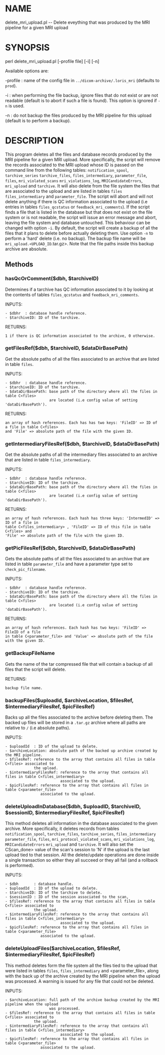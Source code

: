 # NAME

delete\_mri\_upload.pl -- Delete eveything that was produced by the MRI pipeline for a given MRI upload

# SYNOPSIS

perl delete\_mri\_upload.pl \[-profile file\] \[-i\] \[-n\]

Available options are:

\-profile     : name of the config file in `../dicom-archive/.loris_mri` (defaults to `prod`).

\-i           : when performing the file backup, ignore files that do not exist or are not readable
               (default is to abort if such a file is found). This option is ignored if `-n` is used.

\-n           : do not backup the files produced by the MRI pipeline for this upload (default is to
               perform a backup).

# DESCRIPTION

This program deletes all the files and database records produced by the MRI pipeline for a given 
MRI upload. More specifically, the script will remove the records associated to the MRI upload whose
ID is passed on the command line from the following tables: `notification_spool`, `tarchive_series`
`tarchive_files`, `files_intermediary`, `parameter_file`, `files`, `mri_violated_scans`
`mri_violations_log`, `MRICandidateErrors`, `mri_upload` and `tarchive`. It will also delete from 
the file system the files that are associated to the upload and are listed in tables `files`
`files_intermediary` and `parameter_file`. The script will abort and will not delete anything if there 
is QC information associated to the upload (i.e entries in tables `files_qcstatus` or `feedback_mri_comments`).
If the script finds a file that is listed in the database but that does not exist on the file system or is not
readable, the script will issue an error message and abort, leaving the file system and database untouched. 
This behaviour can be changed with option `-i`. By default, the script will create a backup of all the files 
that it plans to delete before actually deleting them. Use option `-n` to perform a 'hard' delete (i.e. no backup).
The backup file name will be `mri_upload.<UPLOAD_ID`.tar.gz>. Note that the file paths inside this backup archive
are absolute.

## Methods

### hasQcOrComment($dbh, $tarchiveID)

Determines if a tarchive has QC information associated to it by looking at the
contents of tables `files_qcstatus` and `feedback_mri_comments`.

INPUTS:

    - $dbhr  : database handle reference.
    - $tarchiveID: ID of the tarchive.

RETURNS:

    1 if there is QC information associated to the archive, 0 otherwise.

### getFilesRef($dbh, $tarchiveID, $dataDirBasePath)

Get the absolute paths of all the files associated to an archive that are listed in 
table `files`.

INPUTS:

    - $dbhr  : database handle reference.
    - $tarchiveID: ID of the tarchive.
    - $dataDirBasePath: base path of the directory where all the files in table C<files>
                        are located (i.e config value of setting 'dataDirBasePath').

RETURNS: 

    an array of hash references. Each has has two keys: 'FileID' => ID of a file in table C<files>
    and 'File' => absolute path of the file with the given ID.

### getIntermediaryFilesRef($dbh, $tarchiveID, $dataDirBasePath)

Get the absolute paths of all the intermediary files associated to an archive 
that are listed in table `files_intermediary`.

INPUTS:

    - $dbhr  : database handle reference.
    - $tarchiveID: ID of the tarchive.
    - $dataDirBasePath: base path of the directory where all the files in table C<files>
                        are located (i.e config value of setting 'dataDirBasePath').

RETURNS: 

    an array of hash references. Each hash has three keys: 'IntermedID' => ID of a file in 
    table C<files_intermediary> , 'FileID' => ID of this file in table C<files> and 
    'File' => absolute path of the file with the given ID.

### getPicFilesRef($dbh, $tarchiveID, $dataDirBasePath)

Gets the absolute paths of all the files associated to an archive 
that are listed in table `parameter_file` and have a parameter
type set to `check_pic_filename`.

INPUTS:

    - $dbhr  : database handle reference.
    - $tarchiveID: ID of the tarchive.
    - $dataDirBasePath: base path of the directory where all the files in table C<files>
                        are located (i.e config value of setting 'dataDirBasePath').

RETURNS: 

    an array of hash references. Each hash has two keys: 'FileID' => FileID of a file 
    in table C<parameter_file> and 'Value' => absolute path of the file with the given ID.

### getBackupFileName

Gets the name of the tar compressed file that will contain a backup of all files
that the script will delete.

RETURNS: 

    backup file name.

### backupFiles($uploadId, $archiveLocation, $filesRef, $intermediaryFilesRef, $picFilesRef)

Backs up all the files associated to the archive before deleting them. The backed up files will
be stored in a `.tar.gz` archive where all paths are relative to `/` (i.e absolute paths).

INPUTS:

    - $uploadId  : ID of the upload to delete.
    - $archiveLocation: absolute path of the backed up archive created by the MRI pipeline.
    - $filesRef: reference to the array that contains all files in table C<files> associated to
                 the upload.
    - $intermediaryFilesRef: reference to the array that contains all files in table C<files_intermediary>
                             associated to the upload.
    - $picFilesRef: reference to the array that contains all files in table C<parameter_file>
                    associated to the upload.
                    

### deleteUploadInDatabase($dbh, $uploadID, $tarchiveID, $sessionID, $intermediaryFilesRef, $picFilesRef)

This method deletes all information in the database associated to the given archive. More specifically, it 
deletes records from tables `notification_spool`, `tarchive_files`, `tarchive_series`, `files_intermediary`
`parameter_file`, `files`, `mri_protocol_violated_scans`, `mri_violations_log`, `MRICandidateErrors`
`mri_upload` and `tarchive`. It will also set the CScan\_done> value of the scan's session to 'N' if the upload
is the last upload tied to that session. All the delete/update operations are done inside a single transaction so 
either they all succeed or they all fail (and a rollback is performed).

INPUTS:

    - $dbh       : database handle.
    - $uploadId  : ID of the upload to delete.
    - $tarchiveID: ID of the tarchive to delete.
    - $sessionID : ID of the session associated to the scan,
    - $filesRef: reference to the array that contains all files in table C<files> associated to
                 the upload.
    - $intermediaryFilesRef: reference to the array that contains all files in table C<files_intermediary>
                             associated to the upload.
    - $picFilesRef: reference to the array that contains all files in table C<parameter_file>
                    associated to the upload.
                    

### deleteUploadFiles($archiveLocation, $filesRef, $intermediaryFilesRef, $picFilesRef)

This method deletes form the file system all the files tied to the upload that were listed in
tables `files`, `files_intermediary` and &lt;parameter\_file>, along with the back up of the 
archive created by the MRI pipeline when the upload was processed. A warning is issued for any
file that could not be deleted.

INPUTS:

    - $archiveLocation: full path of the archive backup created by the MRI pipeline when the upload
                        was processed.
    - $filesRef: reference to the array that contains all files in table C<files> associated to
                 the upload.
    - $intermediaryFilesRef: reference to the array that contains all files in table C<files_intermediary>
                             associated to the upload.
    - $picFilesRef: reference to the array that contains all files in table C<parameter_file>
                    associated to the upload.
                    
